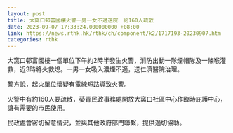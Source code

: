 ```yaml
---
layout: post
title: 大窩口邨富國樓火警一男一女不適送院　約160人疏散
date: 2023-09-07 17:33:24.000000000 +08:00
link: https://news.rthk.hk/rthk/ch/component/k2/1717193-20230907.htm
categories: rthk
---
```


大窩口邨富國樓一個單位下午約2時半發生火警，消防出動一隊煙帽隊及一條喉灌救，近3時將火救熄。一男一女吸入濃煙不適，送仁濟醫院治理。

警方說，起火單位懷疑有電線短路導致火警。

火警中有約160人要疏散，葵青民政事務處開放大窩口社區中心作臨時庇護中心，讓有需要的市民使用。

民政處會密切留意情況，並與其他政府部門聯繫，提供適切協助。
